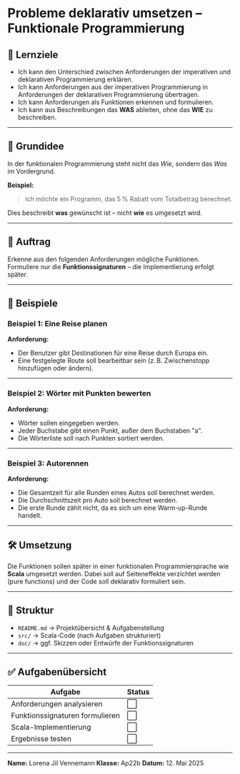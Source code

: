 # Probleme deklarativ umsetzen – Funktionale Programmierung

## 🎯 Lernziele

- Ich kann den Unterschied zwischen Anforderungen der imperativen und deklarativen Programmierung erklären.
- Ich kann Anforderungen aus der imperativen Programmierung in Anforderungen der deklarativen Programmierung übertragen.
- Ich kann Anforderungen als Funktionen erkennen und formulieren.
- Ich kann aus Beschreibungen das **WAS** ableiten, ohne das **WIE** zu beschreiben.

---

## 📌 Grundidee

In der funktionalen Programmierung steht nicht das *Wie*, sondern das *Was* im Vordergrund.

**Beispiel:**
> Ich möchte ein Programm, das 5 % Rabatt vom Totalbetrag berechnet.

Dies beschreibt **was** gewünscht ist – nicht **wie** es umgesetzt wird.

---

## 🔧 Auftrag

Erkenne aus den folgenden Anforderungen mögliche Funktionen. Formuliere nur die **Funktionssignaturen** – die Implementierung erfolgt später.

---

## 🧩 Beispiele

### Beispiel 1: Eine Reise planen

**Anforderung:**
- Der Benutzer gibt Destinationen für eine Reise durch Europa ein.
- Eine festgelegte Route soll bearbeitbar sein (z. B. Zwischenstopp hinzufügen oder ändern).

---

### Beispiel 2: Wörter mit Punkten bewerten

**Anforderung:**
- Wörter sollen eingegeben werden.
- Jeder Buchstabe gibt einen Punkt, außer dem Buchstaben "a".
- Die Wörterliste soll nach Punkten sortiert werden.

---

### Beispiel 3: Autorennen

**Anforderung:**
- Die Gesamtzeit für alle Runden eines Autos soll berechnet werden.
- Die Durchschnittszeit pro Auto soll berechnet werden.
- Die erste Runde zählt nicht, da es sich um eine Warm-up-Runde handelt.

---

## 🛠 Umsetzung

Die Funktionen sollen später in einer funktionalen Programmiersprache wie **Scala** umgesetzt werden. Dabei soll auf Seiteneffekte verzichtet werden (pure functions) und der Code soll deklarativ formuliert sein.

---

## 📁 Struktur

- `README.md` → Projektübersicht & Aufgabenstellung
- `src/` → Scala-Code (nach Aufgaben strukturiert)
- `doc/` → ggf. Skizzen oder Entwürfe der Funktionssignaturen

---

## ✅ Aufgabenübersicht

| Aufgabe                         | Status |
|----------------------------------|--------|
| Anforderungen analysieren        | ⬜      |
| Funktionssignaturen formulieren | ⬜      |
| Scala-Implementierung            | ⬜      |
| Ergebnisse testen                | ⬜      |

---

**Name:** Lorena Jil Vennemann 
**Klasse:** Ap22b 
**Datum:** 12. Mai 2025
